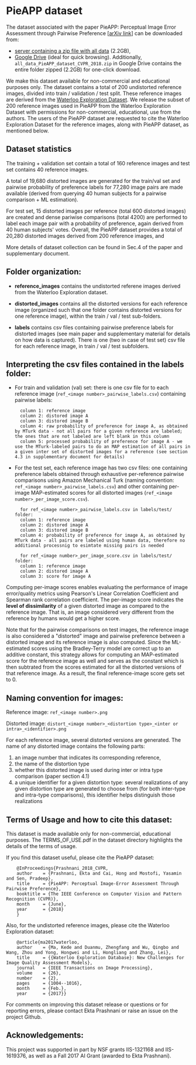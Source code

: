 
# PieAPP dataset 
The dataset associated with the paper PieAPP: Perceptual Image Error Assessment through Pairwise Preference [[arXiv link](https://arxiv.org/abs/1806.02067)] can be downloaded from:
- [server containing a zip file with all data](https://web.ece.ucsb.edu/~ekta/projects/PieAPPv0.1/all_data_PieAPP_dataset_CVPR_2018.zip) (2.2GB),
- [Google Drive](https://drive.google.com/drive/folders/10RmBhfZFHESCXhhWq0b3BkO5z8ryw85p?usp=sharing) (ideal for quick browsing). Additionally, `all_data_PieAPP_dataset_CVPR_2018.zip` in Google Drive contains the entire folder zipped (2.2GB) for one-click download.

We make this dataset available for non-commercial and educational purposes only. 
The dataset contains a total of 200 undistorted reference images, divided into train / validation / test split.
These reference images are derived from the [Waterloo Exploration Dataset](https://ece.uwaterloo.ca/~k29ma/exploration/). We release the subset of 200 reference images used in PieAPP from the Waterloo Exploration Dataset with permissions for non-commercial, educational, use from the authors.
The users of the PieAPP dataset are requested to cite the Waterloo Exploration Dataset for the reference images, along with PieAPP dataset, as mentioned below.

## Dataset statistics
The training + validation set contain a total of 160 reference images and test set contains 40 reference images.

A total of 19,680 distorted images are generated for the train/val set and pairwise probability of preference labels for 77,280 image pairs are made available (derived from querying 40 human subjects for a pairwise comparison + ML estimation).

For test set, 15 distorted images per reference (total 600 distorted images) are created and dense pariwise comparisons (total 4200) are performed to label each image pair with a probability of preference, again derived from 40 human subjects' votes.
Overall, the PieAPP dataset provides a total of 20,280 distorted images derived from 200 reference images, and 

More details of dataset collection can be found in Sec.4 of the paper and supplementary document.

## Folder organization:

- **reference_images** contains the undistorted referene images derived from the Waterloo Exploration dataset. 

- **distorted_images** contains all the distorted versions for each reference image (organized such that one folder contains distorted versions for one reference image), within the train / val / test sub-folders.

- **labels** contains csv files containing pairwise preference labels for distorted images (see main paper and supplementary material for details on how data is captured). There is one (two in case of test set) csv file for each reference image, in train / val / test subfolders.

## Interpreting the csv files contained in the labels folder:

- For train and validation (val) set: there is one csv file for to each reference image (`ref_<image number>_pairwise_labels.csv`) containing pairwise labels:
        
        column 1: reference image
        column 2: distored image A
        column 3: distored image B
        column 4: raw probability of preference for image A, as obtained by MTurk data - not all pairs for a given reference are labeled; the ones that are not labeled are left blank in this column
        column 5: processed probability of preference for image A - we use the MTurk-labeled pairs to do an MAP estimation of all pairs in a given inter set of distorted images for a reference (see section 4.3 in supplementary document for details)

- For the test set, each reference image has two csv files: one containing preference labels obtained through exhaustive per-reference pairwise comparisons using Amazon Mechanical Turk (naming convention: `ref_<image number>_pairwise_labels.csv`) 
and other containing per-image MAP-estimated scores for all distorted images (`ref_<image number>_per_image_score.csv`). 

        for ref_<image number>_pairwise_labels.csv in labels/test/ folder:
        column 1: reference image
        column 2: distored image A
        column 3: distored image B
        column 4: probability of preference for image A, as obtained by MTurk data - all pairs are labeled using human data, therefore no additional processnig to esimtate missing pairs is needed

        for ref_<image number>_per_image_score.csv in labels/test/ folder:
        column 1: reference image
        column 2: distored image A
        column 3: score for image A

Computing per-image scores enables evaluating the performance of image error/quality metrics using Pearson's Linear Correlation Coefficient and Spearman rank correlation coefficient. 
The per-image score indicates the **level of dissimilarity** of a given distorted image as compared to the reference image. That is, an image considered very different from the reference by humans would get a higher score.

Note that for the pairwise comparisons on test images, the reference image is also considered a "distorted" image and pairwise preference between a distorted image and its reference image is also computed. Since the ML-estimated scores using the Bradley-Terry model are correct up to an additive constant, this strategy allows for computing an MAP-estimated score for the reference image as well and serves as the constant which is then subtrated from the scores estimated for all the distorted versions of that reference image. As a result, the final reference-image score gets set to 0.

## Naming convention for images:

Reference image: `ref_<image number>.png`

Distorted image: `distort_<image number>_<distortion type>_<inter or intra>_<identifier>.png`

For each reference image, several distorted versions are generated.
The name of any distorted image contains the following parts:
1. an image number that indicates its corresponding reference,
2. the name of the distortion type
3. whether this distorted image is used during inter or intra type comparison (paper section 4.1) 
4. a unique identifier for a given distortion type: several realizations of any given distortion type are generated to choose from (for both inter-type and intra-type comparisons), this identifier helps distinguish those realizations

## Terms of Usage and how to cite this dataset:
This dataset is made available only for non-commercial, educational purposes. The TERMS_OF_USE.pdf in the dataset directory highlights the details of the terms of usage.

If you find this dataset useful, please cite the PieAPP dataset:
        
        @InProceedings{Prashnani_2018_CVPR,
        author    = {Prashnani, Ekta and Cai, Hong and Mostofi, Yasamin and Sen, Pradeep},
        title     = {PieAPP: Perceptual Image-Error Assessment Through Pairwise Preference},
        booktitle = {The IEEE Conference on Computer Vision and Pattern Recognition (CVPR)},
        month     = {June},
        year      = {2018}
        }


Also, for the undistorted reference images, please cite the Waterloo Exploration dataset:
        
        @article{ma2017waterloo,
        author    = {Ma, Kede and Duanmu, Zhengfang and Wu, Qingbo and Wang, Zhou and Yong, Hongwei and Li, Hongliang and Zhang, Lei}, 
        title     = {{Waterloo Exploration Database}: New Challenges for Image Quality Assessment Models}, 
        journal   = {IEEE Transactions on Image Processing},
        volume    = {26},
        number    = {2},
        pages     = {1004--1016},
        month     = {Feb.},
        year      = {2017}}


For comments on improving this dataset release or questions or for reporting errors, please contact Ekta Prashnani or raise an issue on the project Github.

## Acknowledgements:
This project was supported in part by NSF grants IIS-1321168 and IIS-1619376, as well as a Fall 2017 AI Grant (awarded to Ekta Prashnani).

